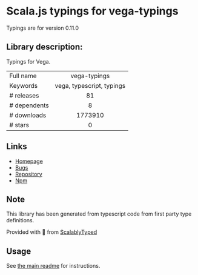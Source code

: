 
# Scala.js typings for vega-typings

Typings are for version 0.11.0

## Library description:
Typings for Vega.

|                    |                 |
| ------------------ | :-------------: |
| Full name          | vega-typings |
| Keywords           | vega, typescript, typings |
| # releases         | 81 |
| # dependents       | 8 |
| # downloads        | 1773910 |
| # stars            | 0 |

## Links
- [Homepage](https://github.com/vega/vega#readme)
- [Bugs](https://github.com/vega/vega/issues)
- [Repository](https://github.com/vega/vega)
- [Npm](https://www.npmjs.com/package/vega-typings)
    


## Note
This library has been generated from typescript code from first party type definitions.

Provided with :purple_heart: from [ScalablyTyped](https://github.com/oyvindberg/ScalablyTyped)

## Usage
See [the main readme](../../readme.md) for instructions.


